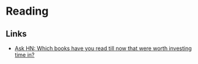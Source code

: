 # Reading

## Links

- [Ask HN: Which books have you read till now that were worth investing time in?](https://news.ycombinator.com/item?id=32935412)